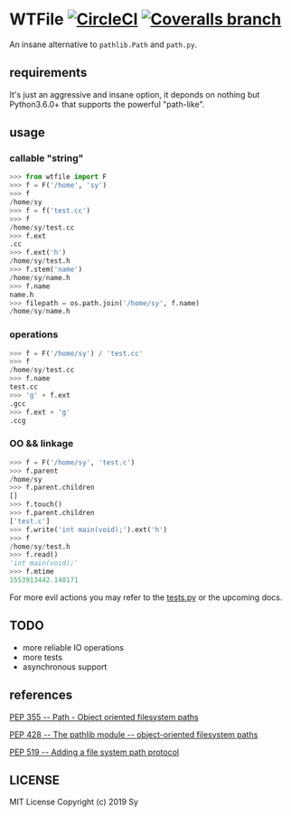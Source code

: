 # WTFile [![CircleCI](https://img.shields.io/circleci/project/github/somarlyonks/wtfile/master.svg)](https://circleci.com/gh/somarlyonks/wtfile) [![Coveralls branch](https://codecov.io/gh/somarlyonks/wtfile/branch/master/graph/badge.svg)](https://codecov.io/gh/somarlyonks/wtfile)

An insane alternative to `pathlib.Path` and `path.py`.

## requirements

It's just an aggressive and insane option, it deponds on nothing but Python3.6.0+ that supports the powerful "path-like".

## usage

### callable "string"

```python
>>> from wtfile import F
>>> f = F('/home', 'sy')
>>> f
/home/sy
>>> f = f('test.cc')
>>> f
/home/sy/test.cc
>>> f.ext
.cc
>>> f.ext('h')
/home/sy/test.h
>>> f.stem('name')
/home/sy/name.h
>>> f.name
name.h
>>> filepath = os.path.join('/home/sy', f.name)
/home/sy/name.h
```

### operations

```python
>>> f = F('/home/sy') / 'test.cc'
>>> f
/home/sy/test.cc
>>> f.name
test.cc
>>> 'g' + f.ext
.gcc
>>> f.ext + 'g'
.ccg
```

### OO && linkage

```python
>>> f = F('/home/sy', 'test.c')
>>> f.parent
/home/sy
>>> f.parent.children
[]
>>> f.touch()
>>> f.parent.children
['test.c']
>>> f.write('int main(void);').ext('h')
>>> f
/home/sy/test.h
>>> f.read()
'int main(void);'
>>> f.mtime
1553913442.148171
```

For more evil actions you may refer to the [tests.py](./tests.py) or the upcoming docs.

## TODO

- more reliable IO operations
- more tests
- asynchronous support

## references

[PEP 355 -- Path - Object oriented filesystem paths](https://www.python.org/dev/peps/pep-0355/)

[PEP 428 -- The pathlib module -- object-oriented filesystem paths](https://www.python.org/dev/peps/pep-0428/)

[PEP 519 -- Adding a file system path protocol](https://www.python.org/dev/peps/pep-0519/)

## LICENSE

MIT License Copyright (c) 2019 Sy
